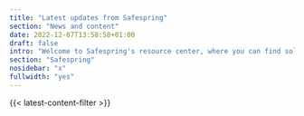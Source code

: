 ```yaml
---
title: "Latest updates from Safespring"
section: "News and content"
date: 2022-12-07T13:58:58+01:00
draft: false
intro: "Welcome to Safespring's resource center, where you can find solution briefs, white papers, webinars, and blog posts about our cloud-based infrastructure as a service (IaaS) and other offerings. These materials will help you learn about our IaaS and make informed decisions about your cloud strategy."
section: "Safespring"
nosidebar: "x"
fullwidth: "yes"
---
```


{{< latest-content-filter >}}
